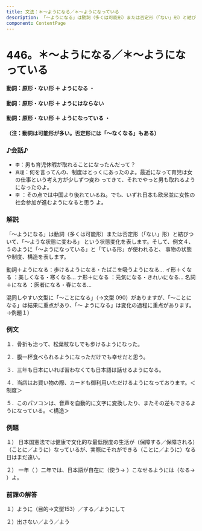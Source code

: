 ```yaml
---
title: 文法：＊～ようになる／＊～ようになっている
description: 「～ようになる」は動詞（多くは可能形）または否定形（「ない」形）と結びついて、「～ような状態に変わる」 という状態変化を表します。そして、例文４、５のように「～ようになっている」と「ている形」が使われると、 事物の状態や制度、構造を表します。
component: ContentPage
---
```



# 446。＊～ようになる／＊～ようになっている
#### 動詞：原形・ない形 ＋ ようになる ・
#### 動詞：原形・ない形 ＋ ようにはならない  
#### 動詞：原形・ない形 ＋ ようになっている ・
#### （注：動詞は可能形が多い。否定形には「～なくなる」もある）
### ♪会話♪
- `李`：男も育児休暇が取れることになったんだって？
- `真理`：何を言ってんの、制度はとっくにあったのよ。最近になって育児は女の仕事という考え方が少しずつ変わ ってきて、それでやっと男も取れるようになったのよ。
- `李` ：その点では中国より後れているね。でも、いずれ日本も欧米並に女性の社会参加が進むようになると思う よ。
### 解説
「～ようになる」は動詞（多くは可能形）または否定形（「ない」形）と結びついて、「～ような状態に変わる」 という状態変化を表します。そして、例文４、５のように「～ようになっている」と「ている形」が使われると、 事物の状態や制度、構造を表します。

動詞＋ようになる：歩けるようになる・たばこを吸うようになる… イ形＋くなる ：美しくなる・寒くなる… ナ形＋になる ：元気になる・きれいになる… 名詞＋になる ：医者になる・春になる…

混同しやすい文型に「～ことになる」（→文型 090）がありますが、「～ことになる」は結果に重点があり、「～ ようになる」は変化の過程に重点があります。→例題１）
### 例文
１．骨折も治って、松葉杖なしでも歩けるようになった。

２．腹一杯食べられるようになっただけでも幸せだと思う。

３．三年も日本にいれば習わなくても日本語は話せるようになる。

４．当店はお買い物の際、カードも御利用いただけるようになっております。＜制度＞

５．このパソコンは、音声を自動的に文字に変換したり、またその逆もできるようになっている。＜構造＞
### 例題
１） 日本国憲法では健康で文化的な最低限度の生活が（保障する／保障される）（ことに／ように）なっているが、実際にそれができる（ことに／ように）なる日はまだ遠い。    

２） 一年（ ）二年では、日本語が自在に（使う→ ）こなせるようには（なる→ ）よ。
### 前課の解答
１）ように（目的→文型153）／する／ようにして

２）出さない／よう／よう
